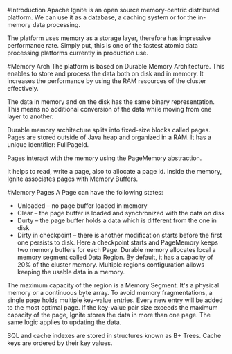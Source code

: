 #Introduction
Apache Ignite is an open source memory-centric distributed platform. We can use it as a database, a caching system or 
for the in-memory data processing.

The platform uses memory as a storage layer, therefore has impressive performance rate. Simply put, this is one of the 
fastest atomic data processing platforms currently in production use.

#Memory Arch
The platform is based on Durable Memory Architecture. This enables to store and process the data both on disk and in memory. 
It increases the performance by using the RAM resources of the cluster effectively.

The data in memory and on the disk has the same binary representation. This means no additional conversion of the data 
while moving from one layer to another.

Durable memory architecture splits into fixed-size blocks called pages. Pages are stored outside of Java heap and 
organized in a RAM. It has a unique identifier: FullPageId.

Pages interact with the memory using the PageMemory abstraction.

It helps to read, write a page, also to allocate a page id. Inside the memory, Ignite associates pages with Memory Buffers.

#Memory Pages
A Page can have the following states:

- Unloaded – no page buffer loaded in memory
- Clear – the page buffer is loaded and synchronized with the data on disk
- Durty – the page buffer holds a data which is different from the one in disk
- Dirty in checkpoint – there is another modification starts before the first one persists to disk. Here a checkpoint 
starts and PageMemory keeps two memory buffers for each Page.
Durable memory allocates local a memory segment called Data Region. By default, it has a capacity of 20% of the cluster 
memory. Multiple regions configuration allows keeping the usable data in a memory.

The maximum capacity of the region is a Memory Segment. It's a physical memory or a continuous byte array.
To avoid memory fragmentations, a single page holds multiple key-value entries. Every new entry will be added to 
the most optimal page. If the key-value pair size exceeds the maximum capacity of the page, Ignite stores the data in 
more than one page. The same logic applies to updating the data.

SQL and cache indexes are stored in structures known as B+ Trees. Cache keys are ordered by their key values.